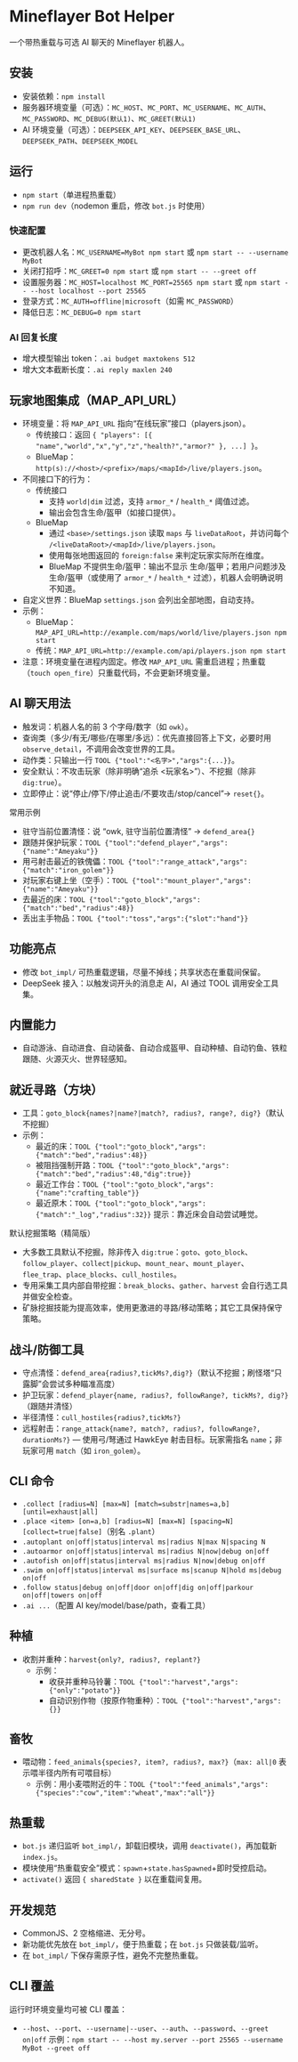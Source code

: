 # Mineflayer Bot Helper

一个带热重载与可选 AI 聊天的 Mineflayer 机器人。

## 安装
- 安装依赖：`npm install`
- 服务器环境变量（可选）：`MC_HOST`、`MC_PORT`、`MC_USERNAME`、`MC_AUTH`、`MC_PASSWORD`、`MC_DEBUG(默认1)`、`MC_GREET(默认1)`
- AI 环境变量（可选）：`DEEPSEEK_API_KEY`、`DEEPSEEK_BASE_URL`、`DEEPSEEK_PATH`、`DEEPSEEK_MODEL`

## 运行
- `npm start`（单进程热重载）
- `npm run dev`（nodemon 重启，修改 `bot.js` 时使用）

### 快速配置
- 更改机器人名：`MC_USERNAME=MyBot npm start` 或 `npm start -- --username MyBot`
- 关闭打招呼：`MC_GREET=0 npm start` 或 `npm start -- --greet off`
- 设置服务器：`MC_HOST=localhost MC_PORT=25565 npm start` 或 `npm start -- --host localhost --port 25565`
- 登录方式：`MC_AUTH=offline|microsoft`（如需 `MC_PASSWORD`）
- 降低日志：`MC_DEBUG=0 npm start`

### AI 回复长度
- 增大模型输出 token：`.ai budget maxtokens 512`
- 增大文本截断长度：`.ai reply maxlen 240`

## 玩家地图集成（MAP_API_URL）
- 环境变量：将 `MAP_API_URL` 指向“在线玩家”接口（players.json）。
  - 传统接口：返回 `{ "players": [{ "name","world","x","y","z","health?","armor?" }, ...] }`。
  - BlueMap：`http(s)://<host>/<prefix>/maps/<mapId>/live/players.json`。
- 不同接口下的行为：
  - 传统接口
    - 支持 `world|dim` 过滤，支持 `armor_*` / `health_*` 阈值过滤。
    - 输出会包含生命/盔甲（如接口提供）。
  - BlueMap
    - 通过 `<base>/settings.json` 读取 `maps` 与 `liveDataRoot`，并访问每个 `/<liveDataRoot>/<mapId>/live/players.json`。
    - 使用每张地图返回的 `foreign:false` 来判定玩家实际所在维度。
    - BlueMap 不提供生命/盔甲：输出不显示 生命/盔甲；若用户问题涉及生命/盔甲（或使用了 `armor_*` / `health_*` 过滤），机器人会明确说明不知道。
- 自定义世界：BlueMap `settings.json` 会列出全部地图，自动支持。
- 示例：
  - BlueMap：`MAP_API_URL=http://example.com/maps/world/live/players.json npm start`
  - 传统：`MAP_API_URL=http://example.com/api/players.json npm start`
- 注意：环境变量在进程内固定。修改 `MAP_API_URL` 需重启进程；热重载（`touch open_fire`）只重载代码，不会更新环境变量。

## AI 聊天用法
- 触发词：机器人名的前 3 个字母/数字（如 `owk`）。
- 查询类（多少/有无/哪些/在哪里/多远）：优先直接回答上下文，必要时用 `observe_detail`，不调用会改变世界的工具。
- 动作类：只输出一行 `TOOL {"tool":"<名字>","args":{...}}`。
- 安全默认：不攻击玩家（除非明确“追杀 <玩家名>”）、不挖掘（除非 `dig:true`）。
- 立即停止：说“停止/停下/停止追击/不要攻击/stop/cancel”→ `reset{}`。

常用示例
- 驻守当前位置清怪：说 “owk, 驻守当前位置清怪” → `defend_area{}`
- 跟随并保护玩家：`TOOL {"tool":"defend_player","args":{"name":"Ameyaku"}}`
- 用弓射击最近的铁傀儡：`TOOL {"tool":"range_attack","args":{"match":"iron_golem"}}`
- 对玩家右键上坐（空手）：`TOOL {"tool":"mount_player","args":{"name":"Ameyaku"}}`
- 去最近的床：`TOOL {"tool":"goto_block","args":{"match":"bed","radius":48}}`
- 丢出主手物品：`TOOL {"tool":"toss","args":{"slot":"hand"}}`

## 功能亮点
- 修改 `bot_impl/` 可热重载逻辑，尽量不掉线；共享状态在重载间保留。
- DeepSeek 接入：以触发词开头的消息走 AI，AI 通过 TOOL 调用安全工具集。

## 内置能力
- 自动游泳、自动进食、自动装备、自动合成盔甲、自动种植、自动钓鱼、铁粒跟随、火源灭火、世界轻感知。

## 就近寻路（方块）
- 工具：`goto_block{names?|name?|match?, radius?, range?, dig?}`（默认不挖掘）
- 示例：
  - 最近的床：`TOOL {"tool":"goto_block","args":{"match":"bed","radius":48}}`
  - 被阻挡强制开路：`TOOL {"tool":"goto_block","args":{"match":"bed","radius":48,"dig":true}}`
  - 最近工作台：`TOOL {"tool":"goto_block","args":{"name":"crafting_table"}}`
  - 最近原木：`TOOL {"tool":"goto_block","args":{"match":"_log","radius":32}}`
提示：靠近床会自动尝试睡觉。

默认挖掘策略（精简版）
- 大多数工具默认不挖掘，除非传入 `dig:true`：`goto`、`goto_block`、`follow_player`、`collect|pickup`、`mount_near`、`mount_player`、`flee_trap`、`place_blocks`、`cull_hostiles`。
- 专用采集工具内部自带挖掘：`break_blocks`、`gather`、`harvest` 会自行选工具并做安全检查。
- 矿脉挖掘技能为提高效率，使用更激进的寻路/移动策略；其它工具保持保守策略。

## 战斗/防御工具
- 守点清怪：`defend_area{radius?,tickMs?,dig?}`（默认不挖掘；刷怪塔“只露脚”会尝试多种瞄准高度）
- 护卫玩家：`defend_player{name, radius?, followRange?, tickMs?, dig?}`（跟随并清怪）
- 半径清怪：`cull_hostiles{radius?,tickMs?}`
 - 远程射击：`range_attack{name?, match?, radius?, followRange?, durationMs?}` — 使用弓/弩通过 HawkEye 射击目标。玩家需指名 `name`；非玩家可用 `match`（如 `iron_golem`）。

## CLI 命令
- `.collect [radius=N] [max=N] [match=substr|names=a,b] [until=exhaust|all]`
- `.place <item> [on=a,b] [radius=N] [max=N] [spacing=N] [collect=true|false]`（别名 `.plant`）
- `.autoplant on|off|status|interval ms|radius N|max N|spacing N`
- `.autoarmor on|off|status|interval ms|radius N|now|debug on|off`
- `.autofish on|off|status|interval ms|radius N|now|debug on|off`
- `.swim on|off|status|interval ms|surface ms|scanup N|hold ms|debug on|off`
- `.follow status|debug on|off|door on|off|dig on|off|parkour on|off|towers on|off`
- `.ai ...`（配置 AI key/model/base/path，查看工具）

## 种植
- 收割并重种：`harvest{only?, radius?, replant?}`
  - 示例：
    - 收获并重种马铃薯：`TOOL {"tool":"harvest","args":{"only":"potato"}}`
    - 自动识别作物（按原作物重种）：`TOOL {"tool":"harvest","args":{}}`

## 畜牧
- 喂动物：`feed_animals{species?, item?, radius?, max?}`（`max: all|0` 表示喂半径内所有可喂目标）
  - 示例：用小麦喂附近的牛：`TOOL {"tool":"feed_animals","args":{"species":"cow","item":"wheat","max":"all"}}`

## 热重载
- `bot.js` 递归监听 `bot_impl/`，卸载旧模块，调用 `deactivate()`，再加载新 `index.js`。
- 模块使用“热重载安全”模式：`spawn`+`state.hasSpawned`+即时受控启动。
- `activate()` 返回 `{ sharedState }` 以在重载间复用。

## 开发规范
- CommonJS、2 空格缩进、无分号。
- 新功能优先放在 `bot_impl/`，便于热重载；在 `bot.js` 只做装载/监听。
- 在 `bot_impl/` 下保存需原子性，避免不完整热重载。

## CLI 覆盖
运行时环境变量均可被 CLI 覆盖：
- `--host`、`--port`、`--username|--user`、`--auth`、`--password`、`--greet on|off`
示例：`npm start -- --host my.server --port 25565 --username MyBot --greet off`
